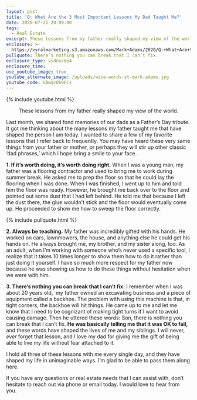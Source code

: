 ```yaml
---
layout: post
title: 'Q: What Are the 3 Most Important Lessons My Dad Taught Me?'
date: 2020-07-21 20:09:00
tags:
  - Real Estate
excerpt: These lessons from my father really shaped my view of the world.
enclosure: >-
  https://vyralmarketing.s3.amazonaws.com/Mark+Adams/2020/Q-+What+Are+the+3+Most+Important+Lessons+My+Dad+Taught+Me_.mp4
pullquote: There’s nothing you can break that I can’t fix.
enclosure_type: video/mp4
enclosure_time:
use_youtube_image: true
youtube_alternate_image: /uploads/wise-words-yt-mark-adams.jpg
youtube_code: GAwQc0b9ECs
---
```


{% include youtube.html %}

<p style="text-align:center">These lessons from my father really shaped my view of the world.</p>

Last month, we shared fond memories of our dads as a Father’s Day tribute. It got me thinking about the many lessons my father taught me that have shaped the person I am today. I wanted to share a few of my favorite lessons that I refer back to frequently. You may have heard these very same things from your father or mother, or perhaps they will stir up other classic ‘dad phrases,’ which I hope bring a smile to your face.

**1\. If it’s worth doing, it’s worth doing right.** When I was a young man, my father was a flooring contractor and used to bring me to work during summer break. He asked me to prep the floor so that he could lay the flooring when I was done. When I was finished, I went up to him and told him the floor was ready. However, he brought me back over to the floor and pointed out some dust that I had left behind. He told me that because I left the dust there, the glue wouldn’t stick and the floor would eventually come up. He proceeded to show me how to sweep the floor correctly.&nbsp;

{% include pullquote.html %}

**2\. Always be teaching.** My father was incredibly gifted with his hands. He worked on cars, lawnmowers, the house, and anything else he could get his hands on. He always brought me, my brother, and my sister along, too. As an adult, when I’m working with someone who’s never used a specific tool, I realize that it takes 10 times longer to show them how to do it rather than just doing it yourself. I have so much more respect for my father now because he was showing us how to do these things without hesitation when we were with him.

**3\. There’s nothing you can break that I can’t fix.** I remember when I was about 20 years old,&nbsp; my father owned an excavating business and a piece of equipment called a backhoe. The problem with using this machine is that, in tight corners, the backhoe will hit things. He came up to me and let me know that I need to be cognizant of making tight turns if I want to avoid causing damage. Then he uttered these words: Son, there is nothing you can break that I can’t fix. **He was basically telling me that it was OK to fail,** and these words have shaped the lives of me and my siblings. I will never, *ever* forget that lesson, and I love my dad for giving me the gift of being able to live my life without fear attached to it.

I hold all three of these lessons with me every single day, and they have shaped my life in unimaginable ways. I’m glad to be able to pass them along here.

If you have any questions or real estate needs that I can assist with, don’t hesitate to reach out via phone or email today. I would love to hear from you.